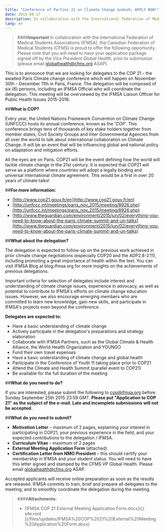 ```yaml
---
title: "Conference of Parties 21 on Climate Change &ndash; APPLY NOW!"
date: 2015-09-17
description: In collaboration with the International Federation of Medical Students Associations (IFMSA), the Canadian Federation of Medical Students (CFMS) is proud to offer an opportunity to attend the COP 21.
lang: en
---
```


> ####**Important**
> In collaboration with the International Federation of Medical Students Associations (IFMSA), the Canadian Federation of Medical Students (CFMS) is proud to offer the following opportunity. Please note that you will need to have your application package signed off by the *Vice President Global Health*, prior to submission (please email [globalhealth@cfms.org](mailto:globalhealth@cfms.org) ASAP).

This is to announce that we are looking for delegates to the COP 21 - the awaited Paris Climate change conference which will happen on November 30th - December 11th in Paris, France. The delegation will be composed of six (6) persons, including an IFMSA Official who will coordinate the delegation. This meeting will be overviewed by the IFMSA Liaison Officer for Public Health Issues 2015-2016.

##**What is COP?**

Every year, the United Nations Framework Convention on Climate Change (UNFCCC) hosts its annual conference, known as the 'COP'. This conference brings tens of thousands of key stake holders together from member states, Civil Society Groups and Inter Governmental Agencies from all over the world to talk about international collaboration on Climate Change. It will be an event that will be influencing global and national policy on adaptation and mitigation efforts.

All the eyes are on Paris. COP21 will be the event defining how the world will tackle climate change in the 21st century. It is expected that COP21 will serve as a platform where countries will adopt a legally binding and universal international climate agreement. This would be a first in over 20 years of climate talks!

##**For more information:**

- [http://www.cop21.gouv.fr/en](http://www.cop21.gouv.fr/en)
- [http://unfccc.int/meetings/paris_nov_2015/meeting/8926.php](http://unfccc.int/meetings/paris_nov_2015/meeting/8926.php)
- [http://www.theguardian.com/environment/2015/jun/02/everything-you-need-to-know-about-the-paris-climate-summit-and-un-talks](http://www.theguardian.com/environment/2015/jun/02/everything-you-need-to-know-about-the-paris-climate-summit-and-un-talks)

##**What about the delegation?**

The delegation is expected to follow-up on the previous work achieved in prior climate change negotiations (especially COP20 and the ADP2.8-2.11), including promoting a great importance of health within the text. You can visit IFMSA Blog at blog.ifmsa.org for more insights on the achievements of previous delegations.

Important criteria for selection of delegates include interest and understanding of climate change issues, experience in advocacy, as well as potential to contribute to IFMSA's efforts on climate change education issues. However, we also encourage emerging members who are committed to learn new knowledge, gain new skills, and participate in IFMSA's projects even beyond the conference.

**Delegates are expected to:**

- Have a basic understanding of climate change
- Actively participate in the delegation's preparations and strategy elaboration
- Collaborate with IFMSA Partners, such as the Global Climate & Health Alliance, the World Health Organization and YOUNGO
- Fund their own travel expenses
- Have a basic understanding of climate change and global health
- Participate in the Conference of Youth 11 taking place prior to COP21
- Attend the Climate and Health Summit (parallel event to COP21)
- Be available for the full duration of the meeting

##**What do you need to do?**

If you are interested, please submit the following to [cop@ifmsa.org](mailto:cop@ifmsa.org) before Sunday September 25th 2015 23:59 GMT. **Please put "Application to COP 21" as the subject of the e-mail. Late and incomplete submissions will not be accepted.**

##**What do you need to submit?**

- **Motivation Letter** &ndash; maximum of 2 pages, explaining your interest in participating in COP21, your previous experience in the field, and your expected contributions to the delegation / IFMSA.
- **Curriculum Vitae** &ndash; maximum of 2 pages
- **External Meeting Application Form** (attached)
- **Certification Letter from NMO President** &ndash; this should certify your membership in IFMSA and your student status. You will need to have this letter signed and stamped by the CFMS VP Global Health. Please email [globalhealth@cfms.org](mailto:globalhealth@cfms.org) ASAP.

Accepted applicants will receive online preparation as soon as the results are released. IFMSA commits to train, brief and prepare all delegates to the meeting; and to smoothly coordinate the delegation during the meeting.

> ####**Attachments:**
> - [IFMSA COP 21 External Meeting Application Form.docx]({{ site.root }}/files/updates/IFMSA%20COP%2021%20External%20Meeting%20Application%20Form.docx)